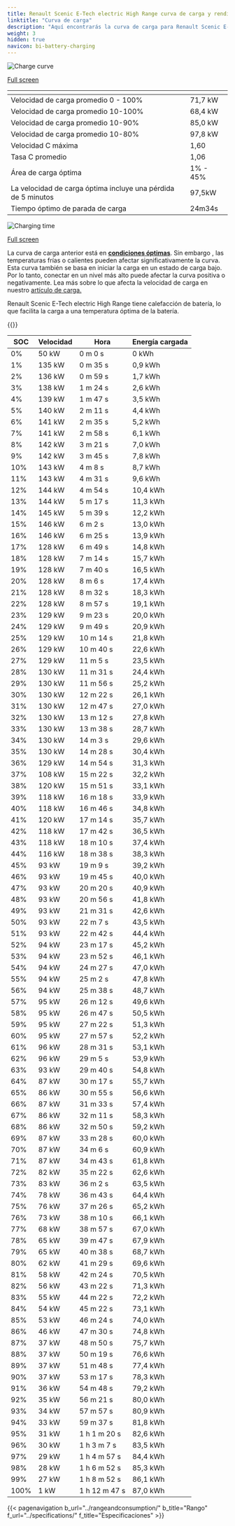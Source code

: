 ```yaml
---
title: Renault Scenic E-Tech electric High Range curva de carga y rendimiento
linktitle: "Curva de carga"
description: "Aquí encontrarás la curva de carga para Renault Scenic E-Tech electric High Range."
weight: 3
hidden: true
navicon: bi-battery-charging
---
```

<!-- markdownlint-disable MD033 -->
<!-- markdownlint-disable MD010 -->
<img src="/images/models/renault/scenic/scenic_e-tech_electric_high_range/chargingcurve.svg" alt="Charge curve" class="img-fluid">

[Full screen](/images/models/renault/scenic/scenic_e-tech_electric_high_range/chargingcurve.svg)


<div class="table-responsive">
<table class="table table-striped border">
	<thead>
		<tr>
			<th>
			</th>
			<th>
			</th>
		</tr>
	</thead>
	<tbody>
		<tr>
			<td>
				Velocidad de carga promedio 0 - 100%
			</td>
			<td>
				71,7 kW
			</td>
		</tr>
		<tr>
			<td>
				Velocidad de carga promedio 10-100%
			</td>
			<td>
				68,4 kW
			</td>
		</tr>
		<tr>
			<td>
				Velocidad de carga promedio 10-90%
			</td>
			<td>
				85,0 kW
			</td>
		</tr>
		<tr>
			<td>
				Velocidad de carga promedio 10-80%
			</td>
			<td>
				97,8 kW
			</td>
		</tr>
		<tr>
			<td>
				Velocidad C máxima
			</td>
			<td>
				1,60
			</td>
		</tr>
		<tr>
			<td>
				Tasa C promedio
			</td>
			<td>
				1,06
			</td>
		</tr>
		<tr>
			<td>
				Área de carga óptima
			</td>
			<td>
				1% - 45%
			</td>
		</tr>
		<tr>
			<td>
				La velocidad de carga óptima incluye una pérdida de 5 minutos
			</td>
			<td>
				97,5kW
			</td>
		</tr>
		<tr>
			<td>
				Tiempo óptimo de parada de carga
			</td>
			<td>
				24m34s
			</td>
		</tr>
	</tbody>
</table>
</div>
<img src="/images/models/renault/scenic/scenic_e-tech_electric_high_range/chargingtime.svg" alt="Charging time" class="img-fluid">

[Full screen](/images/models/renault/scenic/scenic_e-tech_electric_high_range/chargingtime.svg)


La curva de carga anterior está en **[condiciones óptimas](../../../../../technology/battery/charging/#temperatura)**. Sin embargo , las temperaturas frías o calientes pueden afectar significativamente la curva. Esta curva también se basa en iniciar la carga en un estado de carga bajo. Por lo tanto, conectar en un nivel más alto puede afectar la curva positiva o negativamente. Lea más sobre lo que afecta la velocidad de carga en nuestro [artículo de carga.](../../../../../technology/battery/charging/)


Renault Scenic E-Tech electric High Range tiene calefacción de batería, lo que facilita la carga a una temperatura óptima de la batería.


{{<evkxdisplayaddarticle />}}
<div class="table-responsive">
<table class="table table-striped border">
	<thead>
		<tr>
			<th>
				SOC
			</th>
			<th>
				Velocidad
			</th>
			<th>
				Hora
			</th>
			<th>
				Energía cargada
			</th>
		</tr>
	</thead>
	<tbody>
		<tr>
			<td>
				0%
			</td>
			<td>
				50 kW
			</td>
			<td>
				 0 m 0 s
			</td>
			<td>
				0 kWh
			</td>
		</tr>
		<tr>
			<td>
				1%
			</td>
			<td>
				135 kW
			</td>
			<td>
				 0 m 35 s
			</td>
			<td>
				0,9 kWh
			</td>
		</tr>
		<tr>
			<td>
				2%
			</td>
			<td>
				136 kW
			</td>
			<td>
				 0 m 59 s
			</td>
			<td>
				1,7 kWh
			</td>
		</tr>
		<tr>
			<td>
				3%
			</td>
			<td>
				138 kW
			</td>
			<td>
				 1 m 24 s
			</td>
			<td>
				2,6 kWh
			</td>
		</tr>
		<tr>
			<td>
				4%
			</td>
			<td>
				139 kW
			</td>
			<td>
				 1 m 47 s
			</td>
			<td>
				3,5 kWh
			</td>
		</tr>
		<tr>
			<td>
				5%
			</td>
			<td>
				140 kW
			</td>
			<td>
				 2 m 11 s
			</td>
			<td>
				4,4 kWh
			</td>
		</tr>
		<tr>
			<td>
				6%
			</td>
			<td>
				141 kW
			</td>
			<td>
				 2 m 35 s
			</td>
			<td>
				5,2 kWh
			</td>
		</tr>
		<tr>
			<td>
				7%
			</td>
			<td>
				141 kW
			</td>
			<td>
				 2 m 58 s
			</td>
			<td>
				6,1 kWh
			</td>
		</tr>
		<tr>
			<td>
				8%
			</td>
			<td>
				142 kW
			</td>
			<td>
				 3 m 21 s
			</td>
			<td>
				7,0 kWh
			</td>
		</tr>
		<tr>
			<td>
				9%
			</td>
			<td>
				142 kW
			</td>
			<td>
				 3 m 45 s
			</td>
			<td>
				7,8 kWh
			</td>
		</tr>
		<tr>
			<td>
				10%
			</td>
			<td>
				143 kW
			</td>
			<td>
				 4 m 8 s
			</td>
			<td>
				8,7 kWh
			</td>
		</tr>
		<tr>
			<td>
				11%
			</td>
			<td>
				143 kW
			</td>
			<td>
				 4 m 31 s
			</td>
			<td>
				9,6 kWh
			</td>
		</tr>
		<tr>
			<td>
				12%
			</td>
			<td>
				144 kW
			</td>
			<td>
				 4 m 54 s
			</td>
			<td>
				10,4 kWh
			</td>
		</tr>
		<tr>
			<td>
				13%
			</td>
			<td>
				144 kW
			</td>
			<td>
				 5 m 17 s
			</td>
			<td>
				11,3 kWh
			</td>
		</tr>
		<tr>
			<td>
				14%
			</td>
			<td>
				145 kW
			</td>
			<td>
				 5 m 39 s
			</td>
			<td>
				12,2 kWh
			</td>
		</tr>
		<tr>
			<td>
				15%
			</td>
			<td>
				146 kW
			</td>
			<td>
				 6 m 2 s
			</td>
			<td>
				13,0 kWh
			</td>
		</tr>
		<tr>
			<td>
				16%
			</td>
			<td>
				146 kW
			</td>
			<td>
				 6 m 25 s
			</td>
			<td>
				13,9 kWh
			</td>
		</tr>
		<tr>
			<td>
				17%
			</td>
			<td>
				128 kW
			</td>
			<td>
				 6 m 49 s
			</td>
			<td>
				14,8 kWh
			</td>
		</tr>
		<tr>
			<td>
				18%
			</td>
			<td>
				128 kW
			</td>
			<td>
				 7 m 14 s
			</td>
			<td>
				15,7 kWh
			</td>
		</tr>
		<tr>
			<td>
				19%
			</td>
			<td>
				128 kW
			</td>
			<td>
				 7 m 40 s
			</td>
			<td>
				16,5 kWh
			</td>
		</tr>
		<tr>
			<td>
				20%
			</td>
			<td>
				128 kW
			</td>
			<td>
				 8 m 6 s
			</td>
			<td>
				17,4 kWh
			</td>
		</tr>
		<tr>
			<td>
				21%
			</td>
			<td>
				128 kW
			</td>
			<td>
				 8 m 32 s
			</td>
			<td>
				18,3 kWh
			</td>
		</tr>
		<tr>
			<td>
				22%
			</td>
			<td>
				128 kW
			</td>
			<td>
				 8 m 57 s
			</td>
			<td>
				19,1 kWh
			</td>
		</tr>
		<tr>
			<td>
				23%
			</td>
			<td>
				129 kW
			</td>
			<td>
				 9 m 23 s
			</td>
			<td>
				20,0 kWh
			</td>
		</tr>
		<tr>
			<td>
				24%
			</td>
			<td>
				129 kW
			</td>
			<td>
				 9 m 49 s
			</td>
			<td>
				20,9 kWh
			</td>
		</tr>
		<tr>
			<td>
				25%
			</td>
			<td>
				129 kW
			</td>
			<td>
				 10 m 14 s
			</td>
			<td>
				21,8 kWh
			</td>
		</tr>
		<tr>
			<td>
				26%
			</td>
			<td>
				129 kW
			</td>
			<td>
				 10 m 40 s
			</td>
			<td>
				22,6 kWh
			</td>
		</tr>
		<tr>
			<td>
				27%
			</td>
			<td>
				129 kW
			</td>
			<td>
				 11 m 5 s
			</td>
			<td>
				23,5 kWh
			</td>
		</tr>
		<tr>
			<td>
				28%
			</td>
			<td>
				130 kW
			</td>
			<td>
				 11 m 31 s
			</td>
			<td>
				24,4 kWh
			</td>
		</tr>
		<tr>
			<td>
				29%
			</td>
			<td>
				130 kW
			</td>
			<td>
				 11 m 56 s
			</td>
			<td>
				25,2 kWh
			</td>
		</tr>
		<tr>
			<td>
				30%
			</td>
			<td>
				130 kW
			</td>
			<td>
				 12 m 22 s
			</td>
			<td>
				26,1 kWh
			</td>
		</tr>
		<tr>
			<td>
				31%
			</td>
			<td>
				130 kW
			</td>
			<td>
				 12 m 47 s
			</td>
			<td>
				27,0 kWh
			</td>
		</tr>
		<tr>
			<td>
				32%
			</td>
			<td>
				130 kW
			</td>
			<td>
				 13 m 12 s
			</td>
			<td>
				27,8 kWh
			</td>
		</tr>
		<tr>
			<td>
				33%
			</td>
			<td>
				130 kW
			</td>
			<td>
				 13 m 38 s
			</td>
			<td>
				28,7 kWh
			</td>
		</tr>
		<tr>
			<td>
				34%
			</td>
			<td>
				130 kW
			</td>
			<td>
				 14 m 3 s
			</td>
			<td>
				29,6 kWh
			</td>
		</tr>
		<tr>
			<td>
				35%
			</td>
			<td>
				130 kW
			</td>
			<td>
				 14 m 28 s
			</td>
			<td>
				30,4 kWh
			</td>
		</tr>
		<tr>
			<td>
				36%
			</td>
			<td>
				129 kW
			</td>
			<td>
				 14 m 54 s
			</td>
			<td>
				31,3 kWh
			</td>
		</tr>
		<tr>
			<td>
				37%
			</td>
			<td>
				108 kW
			</td>
			<td>
				 15 m 22 s
			</td>
			<td>
				32,2 kWh
			</td>
		</tr>
		<tr>
			<td>
				38%
			</td>
			<td>
				120 kW
			</td>
			<td>
				 15 m 51 s
			</td>
			<td>
				33,1 kWh
			</td>
		</tr>
		<tr>
			<td>
				39%
			</td>
			<td>
				118 kW
			</td>
			<td>
				 16 m 18 s
			</td>
			<td>
				33,9 kWh
			</td>
		</tr>
		<tr>
			<td>
				40%
			</td>
			<td>
				118 kW
			</td>
			<td>
				 16 m 46 s
			</td>
			<td>
				34,8 kWh
			</td>
		</tr>
		<tr>
			<td>
				41%
			</td>
			<td>
				120 kW
			</td>
			<td>
				 17 m 14 s
			</td>
			<td>
				35,7 kWh
			</td>
		</tr>
		<tr>
			<td>
				42%
			</td>
			<td>
				118 kW
			</td>
			<td>
				 17 m 42 s
			</td>
			<td>
				36,5 kWh
			</td>
		</tr>
		<tr>
			<td>
				43%
			</td>
			<td>
				118 kW
			</td>
			<td>
				 18 m 10 s
			</td>
			<td>
				37,4 kWh
			</td>
		</tr>
		<tr>
			<td>
				44%
			</td>
			<td>
				116 kW
			</td>
			<td>
				 18 m 38 s
			</td>
			<td>
				38,3 kWh
			</td>
		</tr>
		<tr>
			<td>
				45%
			</td>
			<td>
				93 kW
			</td>
			<td>
				 19 m 9 s
			</td>
			<td>
				39,2 kWh
			</td>
		</tr>
		<tr>
			<td>
				46%
			</td>
			<td>
				93 kW
			</td>
			<td>
				 19 m 45 s
			</td>
			<td>
				40,0 kWh
			</td>
		</tr>
		<tr>
			<td>
				47%
			</td>
			<td>
				93 kW
			</td>
			<td>
				 20 m 20 s
			</td>
			<td>
				40,9 kWh
			</td>
		</tr>
		<tr>
			<td>
				48%
			</td>
			<td>
				93 kW
			</td>
			<td>
				 20 m 56 s
			</td>
			<td>
				41,8 kWh
			</td>
		</tr>
		<tr>
			<td>
				49%
			</td>
			<td>
				93 kW
			</td>
			<td>
				 21 m 31 s
			</td>
			<td>
				42,6 kWh
			</td>
		</tr>
		<tr>
			<td>
				50%
			</td>
			<td>
				93 kW
			</td>
			<td>
				 22 m 7 s
			</td>
			<td>
				43,5 kWh
			</td>
		</tr>
		<tr>
			<td>
				51%
			</td>
			<td>
				93 kW
			</td>
			<td>
				 22 m 42 s
			</td>
			<td>
				44,4 kWh
			</td>
		</tr>
		<tr>
			<td>
				52%
			</td>
			<td>
				94 kW
			</td>
			<td>
				 23 m 17 s
			</td>
			<td>
				45,2 kWh
			</td>
		</tr>
		<tr>
			<td>
				53%
			</td>
			<td>
				94 kW
			</td>
			<td>
				 23 m 52 s
			</td>
			<td>
				46,1 kWh
			</td>
		</tr>
		<tr>
			<td>
				54%
			</td>
			<td>
				94 kW
			</td>
			<td>
				 24 m 27 s
			</td>
			<td>
				47,0 kWh
			</td>
		</tr>
		<tr>
			<td>
				55%
			</td>
			<td>
				94 kW
			</td>
			<td>
				 25 m 2 s
			</td>
			<td>
				47,8 kWh
			</td>
		</tr>
		<tr>
			<td>
				56%
			</td>
			<td>
				94 kW
			</td>
			<td>
				 25 m 38 s
			</td>
			<td>
				48,7 kWh
			</td>
		</tr>
		<tr>
			<td>
				57%
			</td>
			<td>
				95 kW
			</td>
			<td>
				 26 m 12 s
			</td>
			<td>
				49,6 kWh
			</td>
		</tr>
		<tr>
			<td>
				58%
			</td>
			<td>
				95 kW
			</td>
			<td>
				 26 m 47 s
			</td>
			<td>
				50,5 kWh
			</td>
		</tr>
		<tr>
			<td>
				59%
			</td>
			<td>
				95 kW
			</td>
			<td>
				 27 m 22 s
			</td>
			<td>
				51,3 kWh
			</td>
		</tr>
		<tr>
			<td>
				60%
			</td>
			<td>
				95 kW
			</td>
			<td>
				 27 m 57 s
			</td>
			<td>
				52,2 kWh
			</td>
		</tr>
		<tr>
			<td>
				61%
			</td>
			<td>
				96 kW
			</td>
			<td>
				 28 m 31 s
			</td>
			<td>
				53,1 kWh
			</td>
		</tr>
		<tr>
			<td>
				62%
			</td>
			<td>
				96 kW
			</td>
			<td>
				 29 m 5 s
			</td>
			<td>
				53,9 kWh
			</td>
		</tr>
		<tr>
			<td>
				63%
			</td>
			<td>
				93 kW
			</td>
			<td>
				 29 m 40 s
			</td>
			<td>
				54,8 kWh
			</td>
		</tr>
		<tr>
			<td>
				64%
			</td>
			<td>
				87 kW
			</td>
			<td>
				 30 m 17 s
			</td>
			<td>
				55,7 kWh
			</td>
		</tr>
		<tr>
			<td>
				65%
			</td>
			<td>
				86 kW
			</td>
			<td>
				 30 m 55 s
			</td>
			<td>
				56,6 kWh
			</td>
		</tr>
		<tr>
			<td>
				66%
			</td>
			<td>
				87 kW
			</td>
			<td>
				 31 m 33 s
			</td>
			<td>
				57,4 kWh
			</td>
		</tr>
		<tr>
			<td>
				67%
			</td>
			<td>
				86 kW
			</td>
			<td>
				 32 m 11 s
			</td>
			<td>
				58,3 kWh
			</td>
		</tr>
		<tr>
			<td>
				68%
			</td>
			<td>
				86 kW
			</td>
			<td>
				 32 m 50 s
			</td>
			<td>
				59,2 kWh
			</td>
		</tr>
		<tr>
			<td>
				69%
			</td>
			<td>
				87 kW
			</td>
			<td>
				 33 m 28 s
			</td>
			<td>
				60,0 kWh
			</td>
		</tr>
		<tr>
			<td>
				70%
			</td>
			<td>
				87 kW
			</td>
			<td>
				 34 m 6 s
			</td>
			<td>
				60,9 kWh
			</td>
		</tr>
		<tr>
			<td>
				71%
			</td>
			<td>
				87 kW
			</td>
			<td>
				 34 m 43 s
			</td>
			<td>
				61,8 kWh
			</td>
		</tr>
		<tr>
			<td>
				72%
			</td>
			<td>
				82 kW
			</td>
			<td>
				 35 m 22 s
			</td>
			<td>
				62,6 kWh
			</td>
		</tr>
		<tr>
			<td>
				73%
			</td>
			<td>
				83 kW
			</td>
			<td>
				 36 m 2 s
			</td>
			<td>
				63,5 kWh
			</td>
		</tr>
		<tr>
			<td>
				74%
			</td>
			<td>
				78 kW
			</td>
			<td>
				 36 m 43 s
			</td>
			<td>
				64,4 kWh
			</td>
		</tr>
		<tr>
			<td>
				75%
			</td>
			<td>
				76 kW
			</td>
			<td>
				 37 m 26 s
			</td>
			<td>
				65,2 kWh
			</td>
		</tr>
		<tr>
			<td>
				76%
			</td>
			<td>
				73 kW
			</td>
			<td>
				 38 m 10 s
			</td>
			<td>
				66,1 kWh
			</td>
		</tr>
		<tr>
			<td>
				77%
			</td>
			<td>
				68 kW
			</td>
			<td>
				 38 m 57 s
			</td>
			<td>
				67,0 kWh
			</td>
		</tr>
		<tr>
			<td>
				78%
			</td>
			<td>
				65 kW
			</td>
			<td>
				 39 m 47 s
			</td>
			<td>
				67,9 kWh
			</td>
		</tr>
		<tr>
			<td>
				79%
			</td>
			<td>
				65 kW
			</td>
			<td>
				 40 m 38 s
			</td>
			<td>
				68,7 kWh
			</td>
		</tr>
		<tr>
			<td>
				80%
			</td>
			<td>
				62 kW
			</td>
			<td>
				 41 m 29 s
			</td>
			<td>
				69,6 kWh
			</td>
		</tr>
		<tr>
			<td>
				81%
			</td>
			<td>
				58 kW
			</td>
			<td>
				 42 m 24 s
			</td>
			<td>
				70,5 kWh
			</td>
		</tr>
		<tr>
			<td>
				82%
			</td>
			<td>
				56 kW
			</td>
			<td>
				 43 m 22 s
			</td>
			<td>
				71,3 kWh
			</td>
		</tr>
		<tr>
			<td>
				83%
			</td>
			<td>
				55 kW
			</td>
			<td>
				 44 m 22 s
			</td>
			<td>
				72,2 kWh
			</td>
		</tr>
		<tr>
			<td>
				84%
			</td>
			<td>
				54 kW
			</td>
			<td>
				 45 m 22 s
			</td>
			<td>
				73,1 kWh
			</td>
		</tr>
		<tr>
			<td>
				85%
			</td>
			<td>
				53 kW
			</td>
			<td>
				 46 m 24 s
			</td>
			<td>
				74,0 kWh
			</td>
		</tr>
		<tr>
			<td>
				86%
			</td>
			<td>
				46 kW
			</td>
			<td>
				 47 m 30 s
			</td>
			<td>
				74,8 kWh
			</td>
		</tr>
		<tr>
			<td>
				87%
			</td>
			<td>
				37 kW
			</td>
			<td>
				 48 m 50 s
			</td>
			<td>
				75,7 kWh
			</td>
		</tr>
		<tr>
			<td>
				88%
			</td>
			<td>
				37 kW
			</td>
			<td>
				 50 m 19 s
			</td>
			<td>
				76,6 kWh
			</td>
		</tr>
		<tr>
			<td>
				89%
			</td>
			<td>
				37 kW
			</td>
			<td>
				 51 m 48 s
			</td>
			<td>
				77,4 kWh
			</td>
		</tr>
		<tr>
			<td>
				90%
			</td>
			<td>
				37 kW
			</td>
			<td>
				 53 m 17 s
			</td>
			<td>
				78,3 kWh
			</td>
		</tr>
		<tr>
			<td>
				91%
			</td>
			<td>
				36 kW
			</td>
			<td>
				 54 m 48 s
			</td>
			<td>
				79,2 kWh
			</td>
		</tr>
		<tr>
			<td>
				92%
			</td>
			<td>
				35 kW
			</td>
			<td>
				 56 m 21 s
			</td>
			<td>
				80,0 kWh
			</td>
		</tr>
		<tr>
			<td>
				93%
			</td>
			<td>
				34 kW
			</td>
			<td>
				 57 m 57 s
			</td>
			<td>
				80,9 kWh
			</td>
		</tr>
		<tr>
			<td>
				94%
			</td>
			<td>
				33 kW
			</td>
			<td>
				 59 m 37 s
			</td>
			<td>
				81,8 kWh
			</td>
		</tr>
		<tr>
			<td>
				95%
			</td>
			<td>
				31 kW
			</td>
			<td>
				1 h 1 m 20 s
			</td>
			<td>
				82,6 kWh
			</td>
		</tr>
		<tr>
			<td>
				96%
			</td>
			<td>
				30 kW
			</td>
			<td>
				1 h 3 m 7 s
			</td>
			<td>
				83,5 kWh
			</td>
		</tr>
		<tr>
			<td>
				97%
			</td>
			<td>
				29 kW
			</td>
			<td>
				1 h 4 m 57 s
			</td>
			<td>
				84,4 kWh
			</td>
		</tr>
		<tr>
			<td>
				98%
			</td>
			<td>
				28 kW
			</td>
			<td>
				1 h 6 m 52 s
			</td>
			<td>
				85,3 kWh
			</td>
		</tr>
		<tr>
			<td>
				99%
			</td>
			<td>
				27 kW
			</td>
			<td>
				1 h 8 m 52 s
			</td>
			<td>
				86,1 kWh
			</td>
		</tr>
		<tr>
			<td>
				100%
			</td>
			<td>
				1 kW
			</td>
			<td>
				1 h 12 m 47 s
			</td>
			<td>
				87,0 kWh
			</td>
		</tr>
	</tbody>
</table>
</div>


{{< pagenavigation b_url="../rangeandconsumption/" b_title="Rango" f_url="../specifications/" f_title="Especificaciones" >}}
